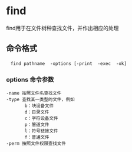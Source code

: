 # find
find用于在文件树种查找文件，并作出相应的处理

## 命令格式

```
　find pathname  -options [-print  -exec  -ok]
```

### options 命令参数

```
-name 按照文件名查找文件
-type 查找某一类型的文件，例如
       b：块设备文件
       d：目录文件
       c：字符设备文件
       p：管道文件
       l：符号链接文件
       f：普通文件
-perm 按照文件权限查找文件

```

